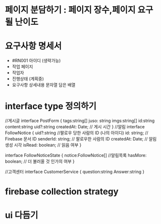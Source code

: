 # 페이지 분담하기 : 페이지 장수,페이지 요구될 난이도

# 요구사항 명세서

- #RN001 아이디 (생략가능)
- 작업 페이지
- 작업자
- 진행상태 (계획중)
- 요구사항 상세내용 문자열 담은 배열

# interface type 정의하기

//게시글
interface PostForm {
tags:string[]
juso: string
imgs:string[]
id:string
content:string
uid?:string
createdAt: Date; // 게시 시간
}
//알림
interface FollowNotice {
uid?:string //팔로우 당한 사람의 ID (나의 아이디)
id: string; // Firebase 문서 ID
senderId: string; // 팔로우한 사람의 ID
createdAt: Date; // 알림 생성 시각
isRead: boolean; // 읽음 여부
}

interface FollowNoticeState {
notice:FollowNotice[] //알림목록
hasMore: boolean; // 더 불러올 것 인가의 여부
}

//고객센터
interface CustomerService {
question:string
Answer:string
}

# firebase collection strategy

# ui 다듬기
